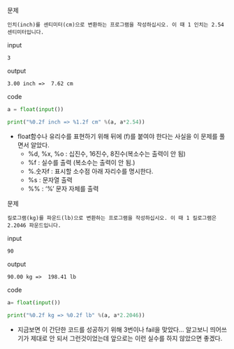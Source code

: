 문제 

```
인치(inch)를 센티미터(cm)으로 변환하는 프로그램을 작성하십시오. 이 때 1 인치는 2.54 센티미터입니다.
```

input

```
3
```

output

```
3.00 inch =>  7.62 cm  
```

code

```python
a = float(input())

print("%0.2f inch => %1.2f cm" %(a, a*2.54))
```

- float함수나 유리수를 표현하기 위해 뒤에 (f)를 붙여야 한다는 사실을 이 문제를 풀면서 알았다.
  - %d, %x, %o : 십진수, 16진수, 8진수(복소수는 출력이 안 됨)
  - %f : 실수를 출력 (복소수는 출력이 안 됨.)
  - %.숫자f : 표시할 소수점 아래 자리수를 명시한다.
  - %s : 문자열 출력
  - %% : ‘%’ 문자 자체를 출력



문제 

```
킬로그램(kg)를 파운드(lb)으로 변환하는 프로그램을 작성하십시오. 이 때 1 킬로그램은 2.2046 파운드입니다.
```

input

```
90
```

output

```
90.00 kg =>  198.41 lb  
```

code

```python
a= float(input())

print("%0.2f kg => %0.2f lb" %(a, a*2.2046))
```

- 지금보면 이 간단한 코드를 성공하기 위해 3번이나 fail을 맞았다... 알고보니 띄어쓰기가 제대로 안 되서 그런것이었는데 앞으로는 이런 실수를 하지 않았으면 좋겠다.
